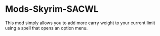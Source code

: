 # Mods-Skyrim-SACWL
This mod simply allows you to add more carry weight to your current limit using a spell that opens an option menu.
